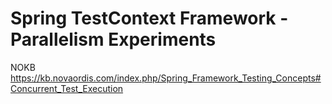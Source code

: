 # Spring TestContext Framework - Parallelism Experiments 

NOKB https://kb.novaordis.com/index.php/Spring_Framework_Testing_Concepts#Concurrent_Test_Execution

